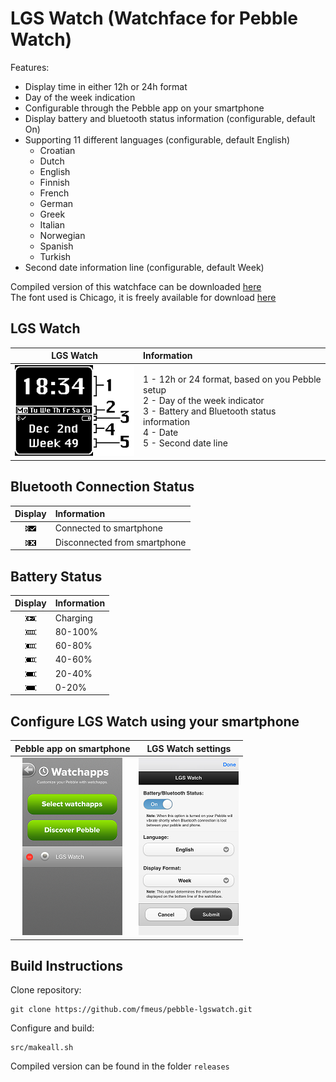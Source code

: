 LGS Watch (Watchface for Pebble Watch)
=========

Features:

* Display time in either 12h or 24h format
* Day of the week indication
* Configurable through the Pebble app on your smartphone
* Display battery and bluetooth status information (configurable, default On)
* Supporting 11 different languages (configurable, default English)
	- Croatian
	- Dutch
	- English
	- Finnish
	- French
	- German
	- Greek
	- Italian
	- Norwegian
	- Spanish
	- Turkish
* Second date information line (configurable, default Week)

Compiled version of this watchface can be downloaded [here](http://sharedmemorydump.net/pebble-lgs-watchface)  
The font used is Chicago, it is freely available for download [here](http://ttfonts.net/font/5767_Chicago.htm)

## LGS Watch

| LGS Watch               | Information                                     |
|:-----------------------:|:------------------------------------------------|
| ![LGS Watch][lgs_watch] | 1 - 12h or 24 format, based on you Pebble setup<br/>2 - Day of the week indicator<br/>3 - Battery and Bluetooth status information<br/>4 - Date<br/>5 - Second date line |

## Bluetooth Connection Status

| Display                                 | Information                  |
|:---------------------------------------:|:-----------------------------|
| ![](/resources/images/bluetooth.png)    | Connected to smartphone      |
| ![](/resources/images/no_bluetooth.png) | Disconnected from smartphone |

## Battery Status

| Display                                  | Information |
|:----------------------------------------:|:------------|
| ![](/resources/images/batt_charging.png) | Charging    |
| ![](/resources/images/batt_080_100.png)  | 80-100%     |
| ![](/resources/images/batt_060_080.png)  | 60-80%      |
| ![](/resources/images/batt_040_060.png)  | 40-60%      |
| ![](/resources/images/batt_020_040.png)  | 20-40%      |
| ![](/resources/images/batt_000_020.png)  | 0-20%       |

## Configure LGS Watch using your smartphone

| Pebble app on smartphone                | LGS Watch settings                 |
|:---------------------------------------:|:----------------------------------:|
| ![Pebble app on smartphone][pebble_app] | ![LGS Watch settings ][lgs_config] |

## Build Instructions

Clone repository:

	git clone https://github.com/fmeus/pebble-lgswatch.git

Configure and build:

	src/makeall.sh

Compiled version can be found in the folder `releases`

[pebble_app]: /screenshots/pebble_app.png
[lgs_config]: /screenshots/lgs_config.png
[lgs_watch]: /screenshots/lgs_watch.png